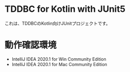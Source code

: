 TDDBC for Kotlin with JUnit5
=============

これは、TDDBCのKotlin向けJUnitプロジェクトです。

# 動作確認環境
- IntelliJ IDEA 2020.1 for Win Community Edition
- IntelliJ IDEA 2020.1 for Mac Community Edition
